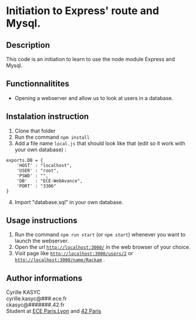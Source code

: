 # Initiation to Express' route and Mysql.

## Description

This code is an initiation to learn to use the node module Express and Mysql.

## Functionnalitites

- Opening a webserver and allow us to look at users in a database.

## Instalation instruction

1. Clone that folder
2. Run the command `npm install`
3. Add a file name `local.js` that should look like that (edit so it work with your own database) :
```
exports.DB = {
	'HOST' : "localhost",
	'USER' : "root",
	'PSWD' : "",
	'DB'   : "ECE-WebAvance",
	'PORT' : "3306"
}
```
4. Import "database.sql" in your own database.

## Usage instructions

1. Run the command `npm run start` (or `npm start`) whenever you want to launch the webserver. 
2. Open the url [`http://localhost:3000/`](http://localhost:3000/) in the web browser of your choice.
3. Visit page like [`http://localhost:3000/users/2`](http://localhost:3000/users/2) or [`http://localhost:3000/name/Rackam`](http://localhost:3000/name/Rackam) .

## Author informations

Cyrille KASYC   
cyrille.kasyc@###.ece.fr <br>
ckasyc@#######.42.fr <br>
Student at [ECE Paris.Lyon](https://www.ece.fr/) and [42 Paris](http://42.fr/)
